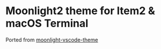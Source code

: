# Moonlight2 theme for Item2 & macOS Terminal

Ported from [moonlight-vscode-theme](https://github.com/atomiks/moonlight-vscode-theme)
